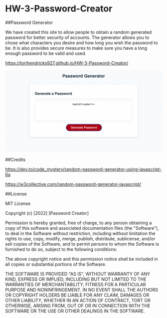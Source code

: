 # HW-3-Password-Creator

##Password Generator

We have created this site to allow people to obtain a random generated password for better security of accounts. The generator allows you to chose what characters you desire and how long you wish the password to be. It is also provides secure measures to make sure you have a long enough password to be valid and used. 

https://torihendricks927.github.io/HW-3-Password-Creator/

![alt text](/assets/Screen%20Shot%202022-03-26%20at%202.56.21%20PM.png)

##Credits

https://dev.to/code_mystery/random-password-generator-using-javascript-6a

https://w3collective.com/random-password-generator-javascript/

##License

MIT License

Copyright (c) [2022] [Password Creator]

Permission is hereby granted, free of charge, to any person obtaining a copy of this software and associated documentation files (the "Software"), to deal in the Software without restriction, including without limitation the rights to use, copy, modify, merge, publish, distribute, sublicense, and/or sell copies of the Software, and to permit persons to whom the Software is furnished to do so, subject to the following conditions:

The above copyright notice and this permission notice shall be included in all copies or substantial portions of the Software.

THE SOFTWARE IS PROVIDED "AS IS", WITHOUT WARRANTY OF ANY KIND, EXPRESS OR IMPLIED, INCLUDING BUT NOT LIMITED TO THE WARRANTIES OF MERCHANTABILITY, FITNESS FOR A PARTICULAR PURPOSE AND NONINFRINGEMENT. IN NO EVENT SHALL THE AUTHORS OR COPYRIGHT HOLDERS BE LIABLE FOR ANY CLAIM, DAMAGES OR OTHER LIABILITY, WHETHER IN AN ACTION OF CONTRACT, TORT OR OTHERWISE, ARISING FROM, OUT OF OR IN CONNECTION WITH THE SOFTWARE OR THE USE OR OTHER DEALINGS IN THE SOFTWARE.